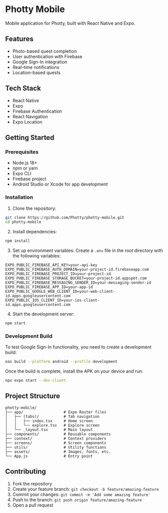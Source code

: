 # Photty Mobile

Mobile application for Photty, built with React Native and Expo.

## Features

- Photo-based quest completion
- User authentication with Firebase
- Google Sign-In integration
- Real-time notifications
- Location-based quests

## Tech Stack

- React Native
- Expo
- Firebase Authentication
- React Navigation
- Expo Location

## Getting Started

### Prerequisites

- Node.js 18+
- npm or yarn
- Expo CLI
- Firebase project
- Android Studio or Xcode for app development

### Installation

1. Clone the repository:
```bash
git clone https://github.com/Photty/photty-mobile.git
cd photty-mobile
```

2. Install dependencies:
```bash
npm install
```

3. Set up environment variables:
Create a `.env` file in the root directory with the following variables:
```
EXPO_PUBLIC_FIREBASE_API_KEY=your-api-key
EXPO_PUBLIC_FIREBASE_AUTH_DOMAIN=your-project-id.firebaseapp.com
EXPO_PUBLIC_FIREBASE_PROJECT_ID=your-project-id
EXPO_PUBLIC_FIREBASE_STORAGE_BUCKET=your-project-id.appspot.com
EXPO_PUBLIC_FIREBASE_MESSAGING_SENDER_ID=your-messaging-sender-id
EXPO_PUBLIC_FIREBASE_APP_ID=your-app-id
EXPO_PUBLIC_GOOGLE_WEB_CLIENT_ID=your-web-client-id.apps.googleusercontent.com
EXPO_PUBLIC_IOS_CLIENT_ID=your-ios-client-id.apps.googleusercontent.com
```

4. Start the development server:
```bash
npm start
```

### Development Build

To test Google Sign-In functionality, you need to create a development build:

```bash
eas build --platform android --profile development
```

Once the build is complete, install the APK on your device and run:

```bash
npx expo start --dev-client
```

## Project Structure

```
photty-mobile/
├── app/                  # Expo Router files
│   ├── (tabs)/           # Tab navigation
│   │   ├── index.tsx     # Home screen
│   │   └── explore.tsx   # Explore screen
│   └── _layout.tsx       # Main layout
├── components/           # Reusable components
├── context/              # Context providers
├── screens/              # Screen components
├── utils/                # Utility functions
├── assets/               # Images, fonts, etc.
└── App.js                # Entry point
```

## Contributing

1. Fork the repository
2. Create your feature branch: `git checkout -b feature/amazing-feature`
3. Commit your changes: `git commit -m 'Add some amazing feature'`
4. Push to the branch: `git push origin feature/amazing-feature`
5. Open a pull request
